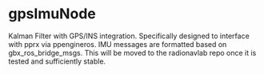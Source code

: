 # gpsImuNode
Kalman Filter with GPS/INS integration.  Specifically designed to interface with pprx via ppengineros.  IMU messages are formatted based on gbx_ros_bridge_msgs.  This will be moved to the radionavlab repo once it is tested and sufficiently stable.
